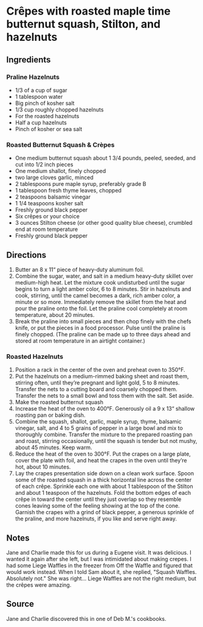 # Crêpes with roasted maple time butternut squash, Stilton, and hazelnuts

## Ingredients

### Praline Hazelnuts

- 1/3 of a cup of sugar
- 1 tablespoon water
- Big pinch of kosher salt
- 1/3 cup roughly chopped hazelnuts
- For the roasted hazelnuts
- Half a cup hazelnuts
- Pinch of kosher or sea salt

### Roasted Butternut Squash & Crèpes

- One medium butternut squash about 1 3/4 pounds, peeled, seeded, and cut into 1/2 inch pieces
- One medium shallot, finely chopped
- two large cloves garlic, minced
- 2 tablespoons pure maple syrup, preferably grade B
- 1 tablespoon fresh thyme leaves, chopped
- 2 teaspoons balsamic vinegar
- 1 1/4 teaspoons kosher salt
- Freshly ground black pepper
- Six crêpes or your choice
- 3 ounces Stilton cheese (or other good quality blue cheese), crumbled end at room temperature
- Freshly ground black pepper

## Directions


1. Butter an 8 x 11“ piece of heavy-duty aluminum foil.
2. Combine the sugar, water, and salt in a medium heavy-duty skillet over medium-high heat. Let the mixture cook undisturbed until the sugar begins to turn a light amber color, 6 to 8 minutes. Stir in hazelnuts and cook, stirring, until the camel becomes a dark, rich amber color, a minute or so more. Immediately remove the skillet from the heat and pour the praline onto the foil. Let the praline cool completely at room temperature, about 20 minutes.
3. Break the praline into small pieces and then chop finely with the chefs knife, or put the pieces in a food processor. Pulse until the praline is finely chopped. (The praline can be made up to three days ahead and stored at room temperature in an airtight container.)

### Roasted Hazelnuts

1. Position a rack in the center of the oven and preheat oven to 350°F.
2. Put the hazelnuts on a medium-rimmed baking sheet and roast them, stirring often, until they’re pregnant and light gold, 5 to 8 minutes. Transfer the nets to a cutting board and coarsely chopped them. Transfer the nets to a small bowl and toss them with the salt. Set aside.
3. Make the roasted butternut squash
4. Increase the heat of the oven to 400°F. Generously oil a 9 x 13“ shallow roasting pan or baking dish.
5. Combine the squash, shallot, garlic, maple syrup, thyme, balsamic vinegar, salt, and 4 to 5 grains of pepper in a large bowl and mix to thoroughly combine. Transfer the mixture to the prepared roasting pan and roast, stirring occasionally, until the squash is tender but not mushy, about 45 minutes. Keep warm.
6. Reduce the heat of the oven to 300°F. Put the crapes on a large plate, cover the plate with foil, and heat the crapes in the oven until they’re hot, about 10 minutes.
7. Lay the crapes presentation side down on a clean work surface. Spoon some of the roasted squash in a thick horizontal line across the center of each crêpe. Sprinkle each one with about 1 tablespoon of the Stilton and about 1 teaspoon of the hazelnuts. Fold the bottom edges of each crêpe in toward the center until they just overlap so they resemble cones leaving some of the feeling showing at the top of the cone. Garnish the crapes with a grind of black pepper, a generous sprinkle of the praline, and more hazelnuts, if you like and serve right away.

## Notes

Jane and Charlie made this for us during a Eugene visit. It was delicious. I wanted it again after she left, but I was intimidated about making crepes. I had some Liege Waffles in the freezer from Off the Waffle and figured that would work instead.
When I told Sam about it, she replied, "Squash Waffles. Absolutely not."
She was right... Liege Waffles are not the right medium, but the crêpes were amazing.

## Source

Jane and Charlie discovered this in one of Deb M.'s cookbooks. 